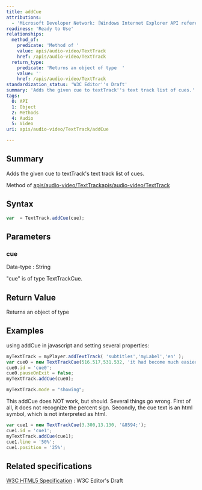 ```yaml
---
title: addCue
attributions:
  - 'Microsoft Developer Network: [Windows Internet Explorer API reference Article](http://msdn.microsoft.com/en-us/library/ie/hh828809%28v=vs.85%29.aspx)'
readiness: 'Ready to Use'
relationships:
  method_of:
    predicate: 'Method of '
    value: apis/audio-video/TextTrack
    href: /apis/audio-video/TextTrack
  return_type:
    predicate: 'Returns an object of type  '
    value: ''
    href: /apis/audio-video/TextTrack
standardization_status: 'W3C Editor''s Draft'
summary: 'Adds the given cue to textTrack''s text track list of cues.'
tags:
  0: API
  1: Object
  2: Methods
  4: Audio
  5: Video
uri: apis/audio-video/TextTrack/addCue

---
```

## Summary

Adds the given cue to textTrack's text track list of cues.

Method of [apis/audio-video/TextTrack](/apis/audio-video/TextTrack)[apis/audio-video/TextTrack](/apis/audio-video/TextTrack)

## Syntax

``` js
var  = TextTrack.addCue(cue);
```

## Parameters

### cue

 Data-type
:   String

 "cue" is of type TextTrackCue.

## Return Value

Returns an object of type

## Examples

using addCue in javascript and setting several properties:

``` js
myTextTrack = myPlayer.addTextTrack( 'subtitles','myLabel','en' );
var cue0 = new TextTrackCue(516.517,531.532, 'it had become much easier after the so called united resistance movement');
cue0.id = 'cue0';
cue0.pauseOnExit = false;
myTextTrack.addCue(cue0);

myTextTrack.mode = "showing";
```

This addCue does NOT work, but should. Several things go wrong. First of all, it does not recognize the percent sign. Secondly, the cue text is an html symbol, which is not interpreted as html.

``` js
var cue1 = new TextTrackCue(3.300,13.130, '&8594;');
cue1.id = 'cue1';
myTextTrack.addCue(cue1);
cue1.line = '50%';
cue1.position = '25%';
```

## Related specifications

[W3C HTML5 Specification](http://dev.w3.org/html5/spec/single-page.html)
:   W3C Editor's Draft
